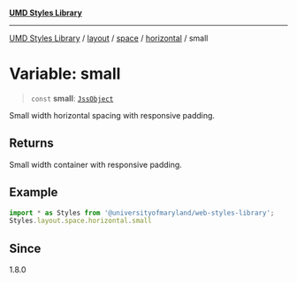 [**UMD Styles Library**](../../../../../../README.md)

***

[UMD Styles Library](../../../../../../README.md) / [layout](../../../../../README.md) / [space](../../../README.md) / [horizontal](../README.md) / small

# Variable: small

> `const` **small**: [`JssObject`](../../../../../../utilities/namespaces/transform/type-aliases/JssObject.md)

Small width horizontal spacing with responsive padding.

## Returns

Small width container with responsive padding.

## Example

```typescript
import * as Styles from '@universityofmaryland/web-styles-library';
Styles.layout.space.horizontal.small
```

## Since

1.8.0
